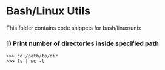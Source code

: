 # Bash/Linux Utils
This folder contains code snippets for bash/linux/unix

### 1) Print number of directories inside specified path
```
>>> cd /path/to/dir
>>> ls | wc -l
```
